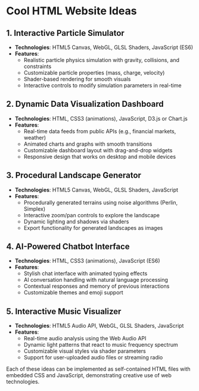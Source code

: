 # Cool HTML Website Ideas

## 1. Interactive Particle Simulator
- **Technologies**: HTML5 Canvas, WebGL, GLSL Shaders, JavaScript (ES6)
- **Features**:
  - Realistic particle physics simulation with gravity, collisions, and constraints
  - Customizable particle properties (mass, charge, velocity)
  - Shader-based rendering for smooth visuals
  - Interactive controls to modify simulation parameters in real-time

## 2. Dynamic Data Visualization Dashboard
- **Technologies**: HTML, CSS3 (animations), JavaScript, D3.js or Chart.js
- **Features**:
  - Real-time data feeds from public APIs (e.g., financial markets, weather)
  - Animated charts and graphs with smooth transitions
  - Customizable dashboard layout with drag-and-drop widgets
  - Responsive design that works on desktop and mobile devices

## 3. Procedural Landscape Generator
- **Technologies**: HTML5 Canvas, WebGL, GLSL Shaders, JavaScript
- **Features**:
  - Procedurally generated terrains using noise algorithms (Perlin, Simplex)
  - Interactive zoom/pan controls to explore the landscape
  - Dynamic lighting and shadows via shaders
  - Export functionality for generated landscapes as images

## 4. AI-Powered Chatbot Interface
- **Technologies**: HTML, CSS3 (animations), JavaScript (ES6)
- **Features**:
  - Stylish chat interface with animated typing effects
  - AI conversation handling with natural language processing
  - Contextual responses and memory of previous interactions
  - Customizable themes and emoji support

## 5. Interactive Music Visualizer
- **Technologies**: HTML5 Audio API, WebGL, GLSL Shaders, JavaScript
- **Features**:
  - Real-time audio analysis using the Web Audio API
  - Dynamic light patterns that react to music frequency spectrum
  - Customizable visual styles via shader parameters
  - Support for user-uploaded audio files or streaming radio

Each of these ideas can be implemented as self-contained HTML files with embedded CSS and JavaScript, demonstrating creative use of web technologies.
